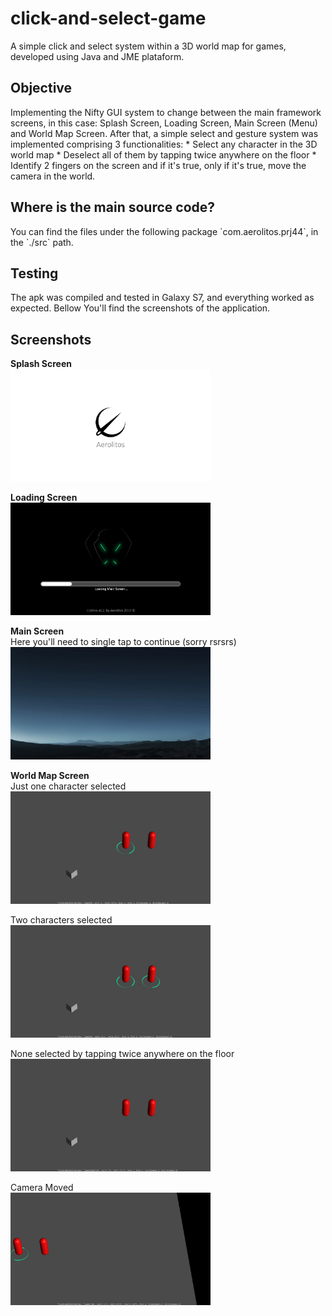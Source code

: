 # click-and-select-game
A simple click and select system within a 3D world map for games, developed using Java and JME plataform.

<h2>Objective</h2>
Implementing the Nifty GUI system to change between the main framework screens, in this case: Splash Screen, Loading Screen, Main Screen (Menu) and World Map Screen.
After that, a simple select and gesture system was implemented comprising 3 functionalities:
* Select any character in the 3D world map
* Deselect all of them by tapping twice anywhere on the floor
* Identify 2 fingers on the screen and if it's true, only if it's true, move the camera in the world.

<h2>Where is the main source code?</h2>
You can find the files under the following package `com.aerolitos.prj44`, in the `./src` path.

<h2>Testing</h2>
The apk was compiled and tested in Galaxy S7, and everything worked as expected. Bellow You'll find the screenshots of the application.

<h2>Screenshots</h2>
<strong>Splash Screen</strong>
<br><img src="https://github.com/pfirmino/click-and-select-game/blob/master/screenshots/01_splashscreen.jpg?raw=true" width="320">

<strong>Loading Screen</strong>
<br><img src="https://github.com/pfirmino/click-and-select-game/blob/master/screenshots/02_loadingScreen.jpg?raw=true" width="320">

<strong>Main Screen</strong><br>
Here you'll need to single tap to continue (sorry rsrsrs)
<br><img src="https://github.com/pfirmino/click-and-select-game/blob/master/screenshots/03_mainscreen.jpg?raw=true" width="320">

<strong>World Map Screen</Strong><br>
Just one character selected
<br><img src="https://github.com/pfirmino/click-and-select-game/blob/master/screenshots/04_1_worldMap.jpg?raw=true" width="320">

Two characters selected
<br><img src="https://github.com/pfirmino/click-and-select-game/blob/master/screenshots/04_2_worldMap.jpg?raw=true" width="320">

None selected by tapping twice anywhere on the floor
<br><img src="https://github.com/pfirmino/click-and-select-game/blob/master/screenshots/04_3_worldMap.jpg?raw=true" width="320">

Camera Moved
<br><img src="https://github.com/pfirmino/click-and-select-game/blob/master/screenshots/04_4_worldMap.jpg?raw=true" width="320">
